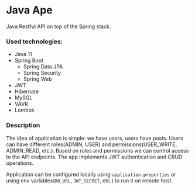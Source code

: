 # Java Ape
Java Restful API on top of the Spring stack.

### Used technologies:
* Java 11
* Spring Boot
  * Spring Data JPA
  * Spring Security
  * Spring Web
* JWT
* Hibernate
* MySQL
* VAVR
* Lombok

### Description
The idea of application is simple: we have users, users have posts.
Users can have different roles(ADMIN, USER) and 
permissions(USER_WRITE, ADMIN_READ, etc.).
Based on roles and permissions we can control 
access to the API endpoints.
The app implements JWT authentication and CRUD operations.

Application can be configured locally using `application.properties` or 
using env variables(`DB_URL`, `JWT_SECRET`, etc.) to run it on remote host.
